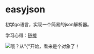 # easyjson
初学go语言，实现一个简易的json解析器。

学习心得：[链接](https://www.cnblogs.com/tanshaoshenghao/p/14100735.html) 

![哦？从"{"开始，看来是个对象了！](https://images.cnblogs.com/cnblogs_com/tanshaoshenghao/1910827/o_210106095756%E5%BE%AE%E4%BF%A1%E6%B0%B4%E5%8D%B0.png)

